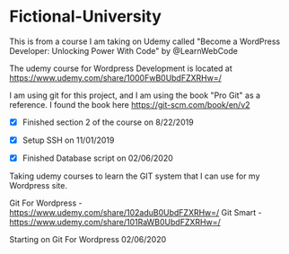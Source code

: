 # Fictional-University
This is from a course I am taking on Udemy called "Become a WordPress Developer: Unlocking Power With Code" by @LearnWebCode

The udemy course for Wordpress Development is located at https://www.udemy.com/share/1000FwB0UbdFZXRHw=/

I am using git for this project, and I am using the book "Pro Git" as a reference. I found the book here https://git-scm.com/book/en/v2

- [x] Finished section 2 of the course on 8/22/2019

- [x] Setup SSH on 11/01/2019

- [x] Finished Database script on 02/06/2020

Taking udemy courses to learn the GIT system that I can use for my Wordpress site.

Git For Wordpress - https://www.udemy.com/share/102aduB0UbdFZXRHw=/
Git Smart - https://www.udemy.com/share/101RaWB0UbdFZXRHw=/

Starting on Git For Wordpress 02/06/2020
